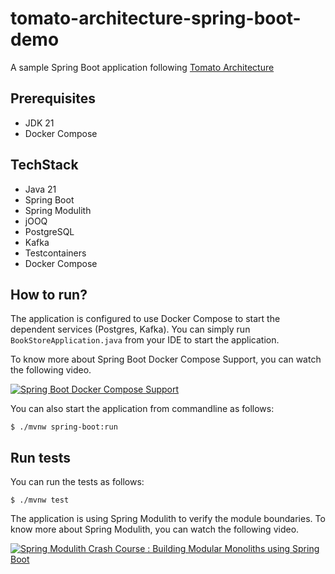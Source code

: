 # tomato-architecture-spring-boot-demo
A sample Spring Boot application following [Tomato Architecture](https://github.com/sivaprasadreddy/tomato-architecture)

## Prerequisites
* JDK 21
* Docker Compose

## TechStack
* Java 21
* Spring Boot
* Spring Modulith
* jOOQ
* PostgreSQL
* Kafka
* Testcontainers
* Docker Compose

## How to run?
The application is configured to use Docker Compose to start the dependent services (Postgres, Kafka).
You can simply run `BookStoreApplication.java` from your IDE to start the application.

To know more about Spring Boot Docker Compose Support, you can watch the following video.

[![Spring Boot Docker Compose Support](https://img.youtube.com/vi/PZt5EJTLH4o/0.jpg)](https://www.youtube.com/watch?v=PZt5EJTLH4o)

You can also start the application from commandline as follows:

```shell
$ ./mvnw spring-boot:run
```

## Run tests
You can run the tests as follows:

```shell
$ ./mvnw test
```

The application is using Spring Modulith to verify the module boundaries.
To know more about Spring Modulith, you can watch the following video.

[![Spring Modulith Crash Course : Building Modular Monoliths using Spring Boot](https://img.youtube.com/vi/FkP2aZiBrhg/0.jpg)](https://www.youtube.com/watch?v=FkP2aZiBrhg)

